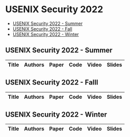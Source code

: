 # USENIX Security 2022
- [USENIX Security 2022 - Summer](#summer)
- [USENIX Security 2022 - Fall](#fall)
- [USENIX Security 2022 - Winter](#winter)

## <a id="summer"></a>USENIX Security 2022 - Summer
| Title | Authors | Paper | Code | Video | Slides |
| ----- | ------- | ----- | ---- | ----- | ------ |


## <a id="fall"></a>USENIX Security 2022 - Falll
| Title | Authors | Paper | Code | Video | Slides |
| ----- | ------- | ----- | ---- | ----- | ------ |


## <a id="winter"></a>USENIX Security 2022 - Winter
| Title | Authors | Paper | Code | Video | Slides |
| ----- | ------- | ----- | ---- | ----- | ------ |

